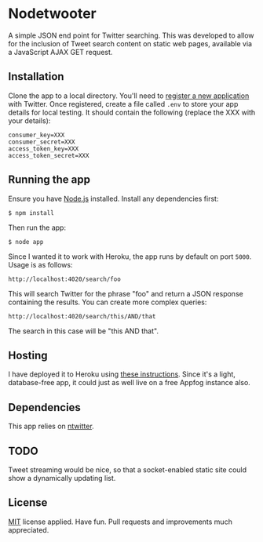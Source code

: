 # Nodetwooter

A simple JSON end point for Twitter searching. This was developed to allow for the inclusion of Tweet search content on static web pages, available via a JavaScript AJAX GET request.

## Installation

Clone the app to a local directory. You'll need to [register a new application](https://dev.twitter.com/apps/new) with Twitter. Once registered, create a file called <code>.env</code> to store your app details for local testing. It should contain the following (replace the XXX with your details):

    consumer_key=XXX
    consumer_secret=XXX
    access_token_key=XXX
    access_token_secret=XXX

## Running the app

Ensure you have [Node.js](http://nodejs.org) installed. Install any dependencies first:

    $ npm install

Then run the app:

    $ node app

Since I wanted it to work with Heroku, the app runs by default on port <code>5000</code>. Usage is as follows:

    http://localhost:4020/search/foo

This will search Twitter for the phrase "foo" and return a JSON response containing the results. You can create more complex queries:

    http://localhost:4020/search/this/AND/that

The search in this case will be "this AND that".

## Hosting

I have deployed it to Heroku using [these instructions](https://devcenter.heroku.com/articles/nodejs). Since it's a light, database-free app, it could just as well live on a free Appfog instance also.

## Dependencies

This app relies on [ntwitter](https://github.com/AvianFlu/ntwitter).

## TODO

Tweet streaming would be nice, so that a socket-enabled static site could show a dynamically updating list.

## License

[MIT](http://en.wikipedia.org/wiki/MIT_License) license applied. Have fun. Pull requests and improvements much appreciated.